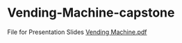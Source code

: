 # Vending-Machine-capstone
File for Presentation Slides
[Vending Machine.pdf](https://github.com/KBryant702/Vending-Machine-capstone/files/8546232/Vending.Machine.pdf)
